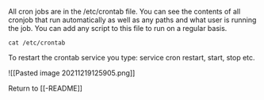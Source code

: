 All cron jobs are in the /etc/crontab file. You can see the contents of all cronjob that run automatically as well as any paths and what user is running the job. You can add any script to this file to run on a regular basis. 

	cat /etc/crontab

To restart the crontab service you type: service cron restart, start, stop etc.

![[Pasted image 20211219125905.png]]

Return to [[-README]]



